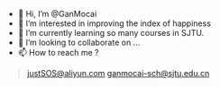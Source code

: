 - 👋 Hi, I’m @GanMocai
- 👀 I’m interested in improving the index of happiness
- 🌱 I’m currently learning so many courses in SJTU.
- 💞️ I’m looking to collaborate on ...
- 📫 How to reach me ?
> justSOS@aliyun.com
> ganmocai-sch@sjtu.edu.cn

<!---
GanMocai/GanMocai is a ✨ special ✨ repository because its `README.md` (this file) appears on your GitHub profile.
You can click the Preview link to take a look at your changes.
--->

